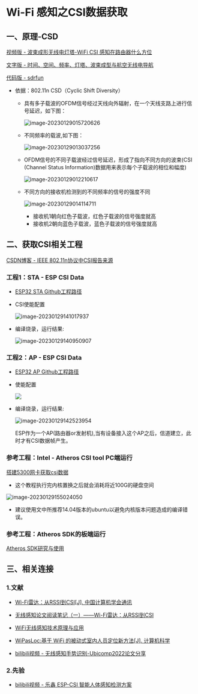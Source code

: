# Wi-Fi 感知之CSI数据获取

## 一、原理-CSD

[视频版  -  波束成形无线电灯塔-WiFi CSI 感知在路由器什么方位](https://www.bilibili.com/video/BV1Y3411a7jv/?spm_id_from=333.337.search-card.all.click&vd_source=bed7d2f6394486587a42febc934054a6)

[文字版  -  时间、空间、频率、灯塔、波束成型与航空无线电导航](https://mp.weixin.qq.com/s/7yyD4egvhvGBCq-2-ycZNQ)

[代码版  -  sdrfun](https://github.com/JiaoXianjun/sdrfun)

- 依据：802.11n CSD（Cyclic Shift Diversity）

  - 具有多子载波的OFDM信号经过天线向外辐射，在一个天线支路上进行信号延迟，如下图： 

    ![image-20230129015720626](https://pic-1304959529.cos.ap-guangzhou.myqcloud.com/DB/image-20230129015720626.png)

  - 不同频率的载波,如下图：

    ![image-20230129013037256](https://pic-1304959529.cos.ap-guangzhou.myqcloud.com/DB/image-20230129013037256.png)

  - OFDM信号的不同子载波经过信号延迟，形成了指向不同方向的波束(CSI (Channel Status Information)数据用来表示每个子载波的相位和幅度)

    ![image-20230129012210617](https://pic-1304959529.cos.ap-guangzhou.myqcloud.com/DB/image-20230129012210617.png)

  - 不同方向的接收机检测到的不同频率的信号的强度不同

    ![image-20230129014114711](https://pic-1304959529.cos.ap-guangzhou.myqcloud.com/DB/image-20230129014114711.png)

    - 接收机1朝向红色子载波，红色子载波的信号强度就高
    - 接收机2朝向蓝色子载波，蓝色子载波的信号强度就高



## 二、获取CSI相关工程

[CSDN博客 - IEEE 802.11n协议中CSI报告来源](https://blog.csdn.net/sinat_22991367/article/details/62418654)

### 工程1：STA - ESP CSI Data

- [ESP32 STA  Github工程路径](https://github.com/StevenMHernandez/ESP32-CSI-Tool/tree/master/active_sta)

- CSI使能配置

  ![image-20230129141017937](https://pic-1304959529.cos.ap-guangzhou.myqcloud.com/DB/image-20230129141017937.png)

- 编译烧录，运行结果:

  ![image-20230129140950907](https://pic-1304959529.cos.ap-guangzhou.myqcloud.com/DB/image-20230129140950907.png)

### 工程2：AP - ESP CSI Data

- [ESP32 AP  Github工程路径](https://github.com/StevenMHernandez/ESP32-CSI-Tool/tree/master/active_ap)

- 使能配置

  ![](https://pic-1304959529.cos.ap-guangzhou.myqcloud.com/DB/image-20230129141602536.png)

- 编译烧录，运行结果:

  ![image-20230129142523954](https://pic-1304959529.cos.ap-guangzhou.myqcloud.com/DB/image-20230129142523954.png)

  ESP作为一个AP(路由器or发射机),当有设备接入这个AP之后，信道建立，此时才有CSI数据帧产生。

### 参考工程：Intel - Atheros CSI tool PC端运行

[搭建5300网卡获取csi数据](https://blog.csdn.net/qq_44118744/article/details/121928111)

- 这个教程执行完内核置换之后就会消耗将近100G的硬盘空间

![image-20230129155024050](https://pic-1304959529.cos.ap-guangzhou.myqcloud.com/DB/image-20230129155024050.png)

- 建议使用文中所推荐14.04版本的ubuntu以避免内核版本问题造成的编译错误。

### 参考工程：Atheros SDK的板端运行

[Atheros SDK研究与使用](https://www.witimes.com/atheros-sdk-study1/)

## 三、相关连接

### 1.文献

- [Wi-Fi雷达：从RSSI到CSI[J]. 中国计算机学会通讯](http://tns.thss.tsinghua.edu.cn/~yangzheng/files/Yang-WiFi-Radar-CCCF.pdf)

- [无线感知论文阅读笔记（一）——Wi-Fi雷达：从RSSI到CSI](https://www.cnblogs.com/G-Y-C/p/16034313.html)

- [WiFi无线感知技术原理与应用](https://www.h3c.com/cn/d_202201/1526841_233453_0.htm)

- [WiPasLoc:基于 WiFi 的被动式室内人员定位新方法[J]. 计算机科学](https://www.jsjkx.com/CN/article/openArticlePDF.jsp?id=21105)

- [bilibili视频 - 无线感知手势识别-Ubicomp2022论文分享](https://www.bilibili.com/video/BV1kt4y1A7mo/?spm_id_from=333.788.recommend_more_video.2&vd_source=bed7d2f6394486587a42febc934054a6)

### 2.先验

- [bilibili视频  -  乐鑫 ESP-CSI 智能人体感知检测方案](https://www.bilibili.com/video/BV1ui4y1o7fz/?spm_id_from=333.337.search-card.all.click&vd_source=bed7d2f6394486587a42febc934054a6)

